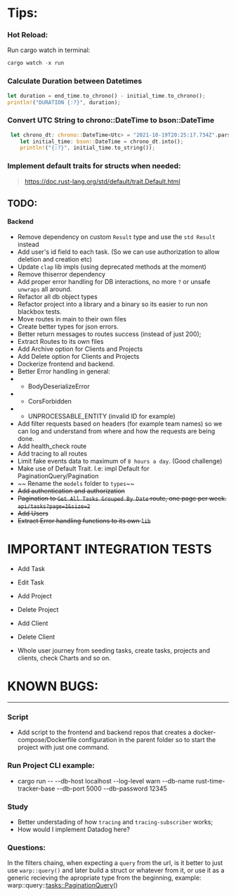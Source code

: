 # Tips:

### Hot Reload:

Run cargo watch in terminal:

```rs
cargo watch -x run
```

### Calculate Duration between Datetimes

```rs
let duration = end_time.to_chrono() - initial_time.to_chrono();
println!("DURATION {:?}", duration);
```

### Convert UTC String to chrono::DateTime<Utc> to bson::DateTime

```rs
 let chrono_dt: chrono::DateTime<Utc> = "2021-10-19T20:25:17.734Z".parse().unwrap();
    let initial_time: bson::DateTime = chrono_dt.into();
    println!("{:?}", initial_time.to_string());
```

### Implement default traits for structs when needed:

> https://doc.rust-lang.org/std/default/trait.Default.html

## TODO:

#### Backend

- Remove dependency on custom `Result` type and use the `std Result` instead
- Add user's id field to each task. (So we can use authorization to allow deletion and creation etc)
- Update `clap` lib impls (using deprecated methods at the moment)
- Remove thiserror dependency
- Add proper error handling for DB interactions, no more `?` or unsafe `unwraps` all around.
- Refactor all db object types
- Refactor project into a library and a binary so its easier to run non blackbox tests.
- Move routes in main to their own files
- Create better types for json errors.
- Better return messages to routes success (instead of just 200);
- Extract Routes to its own files
- Add Archive option for Clients and Projects
- Add Delete option for Clients and Projects
- Dockerize frontend and backend.
- Better Error handling in general:
- - BodyDeserializeError
- - CorsForbidden
- - UNPROCESSABLE_ENTITY (invalid ID for example)
- Add filter requests based on headers (for example team names) so we can log and understand from where and how the requests are being done.
- Add health_check route
- Add tracing to all routes
- Limit fake events data to maximum of `8 hours a day`. (Good challenge)
- Make use of Default Trait. I.e: impl Default for PaginationQuery/Pagination
- ~~ Rename the `models` folder to `types`~~
- ~~Add authentication and authorization~~
- ~~Pagination to `Get All Tasks Grouped By Date` route, one page per week. `api/tasks?page=1&size=2`~~
- ~~Add Users~~
- ~~Extract Error handling functions to its own `lib`~~

# IMPORTANT INTEGRATION TESTS

- Add Task
- Edit Task
- Add Project
- Delete Project
- Add Client
- Delete Client

- Whole user journey from seeding tasks, create tasks, projects and clients, check Charts and so on.

# KNOWN BUGS:

---

### Script

- Add script to the frontend and backend repos that creates a docker-compose/Dockerfile configuration in the parent folder so to start the project with just one command.

### Run Project CLI example:

- cargo run -- --db-host localhost --log-level warn --db-name rust-time-tracker-base --db-port 5000 --db-password 12345

### Study

- Better understading of how `tracing` and `tracing-subscriber` works;
- How would I implement Datadog here?

### Questions:

In the filters chaing, when expecting a `query` from the url, is it better to just use `warp::query()` and later build a struct or whatever from it, or use it as a generic recieving the apropriate type from the beginning, example: warp::query::<tasks::PaginationQuery>()
